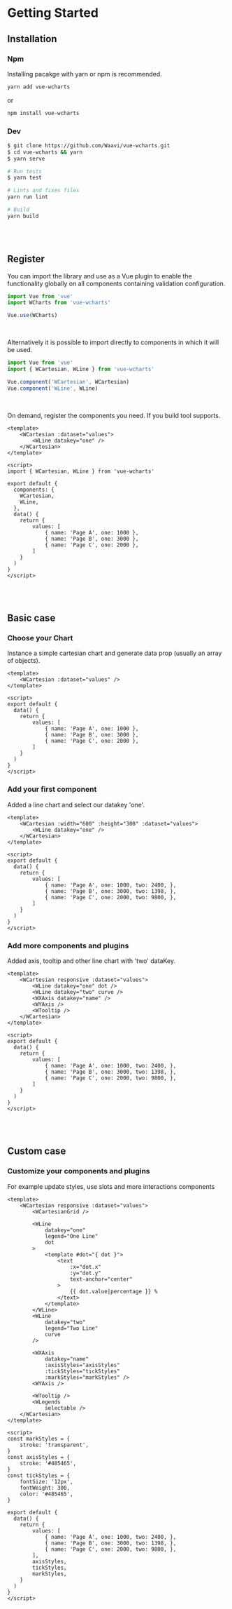 # Getting Started

## Installation

### Npm

Installing pacakge with yarn or npm is recommended.

```sh
yarn add vue-wcharts
```

or

```sh
npm install vue-wcharts
```

<!-- ### UMD

The UMD build is also available on unpkg.com (unpkg):

```html
<script src="//unpkg.com/vue-wcharts"></script>
``` -->

### Dev

```sh
$ git clone https://github.com/Waavi/vue-wcharts.git
$ cd vue-wcharts && yarn
$ yarn serve

# Run tests
$ yarn test

# Lints and fixes files
yarn run lint

# Build
yarn build
```

<br/>
<br/>

## Register

You can import the library and use as a Vue plugin to enable the functionality globally on all components containing validation configuration.

```js
import Vue from 'vue'
import WCharts from 'vue-wcharts'

Vue.use(WCharts)
```

<br/>

Alternatively it is possible to import directly to components in which it will be used.

```js
import Vue from 'vue'
import { WCartesian, WLine } from 'vue-wcharts'

Vue.component('WCartesian', WCartesian)
Vue.component('WLine', WLine)
```

<br/>

On demand, register the components you need. If you build tool supports.

```vue
<template>
    <WCartesian :dataset="values">
        <WLine datakey="one" />
    </WCartesian>
</template>

<script>
import { WCartesian, WLine } from 'vue-wcharts'

export default {
  components: {
    WCartesian,
    WLine,
  },
  data() {
    return {
        values: [
            { name: 'Page A', one: 1000 },
            { name: 'Page B', one: 3000 },
            { name: 'Page C', one: 2000 },
        ]
    }
  )
}
</script>
```

<br/>
<br/>

## Basic case

### Choose your Chart

Instance a simple cartesian chart and generate data prop (usually an array of objects).

```vue
<template>
    <WCartesian :dataset="values" />
</template>

<script>
export default {
  data() {
    return {
        values: [
            { name: 'Page A', one: 1000 },
            { name: 'Page B', one: 3000 },
            { name: 'Page C', one: 2000 },
        ]
    }
  )
}
</script>
```

### Add your first component

Added a line chart and select our datakey 'one'.

```vue
<template>
    <WCartesian :width="600" :height="300" :dataset="values">
        <WLine datakey="one" />
    </WCartesian>
</template>

<script>
export default {
  data() {
    return {
        values: [
            { name: 'Page A', one: 1000, two: 2400, },
            { name: 'Page B', one: 3000, two: 1398, },
            { name: 'Page C', one: 2000, two: 9800, },
        ]
    }
  )
}
</script>
```

### Add more components and plugins

Added axis, tooltip and other line chart with 'two' dataKey.

```vue
<template>
    <WCartesian responsive :dataset="values">
        <WLine datakey="one" dot />
        <WLine datakey="two" curve />
        <WXAxis datakey="name" />
        <WYAxis />
        <WTooltip />
    </WCartesian>
</template>

<script>
export default {
  data() {
    return {
        values: [
            { name: 'Page A', one: 1000, two: 2400, },
            { name: 'Page B', one: 3000, two: 1398, },
            { name: 'Page C', one: 2000, two: 9800, },
        ]
    }
  )
}
</script>
```

<br/>
<br/>

## Custom case

### Customize your components and plugins

For example update styles, use slots and more interactions components

```vue
<template>
    <WCartesian responsive :dataset="values">
        <WCartesianGrid />

        <WLine
            datakey="one"
            legend="One Line"
            dot
        >
            <template #dot="{ dot }">
                <text
                    :x="dot.x"
                    :y="dot.y"
                    text-anchor="center"
                >
                    {{ dot.value|percentage }} %
                </text>
            </template>
        </WLine>
        <WLine
            datakey="two"
            legend="Two Line"
            curve
        />

        <WXAxis
            datakey="name"
            :axisStyles="axisStyles"
            :tickStyles="tickStyles"
            :markStyles="markStyles" />
        <WYAxis />

        <WTooltip />
        <WLegends
            selectable />
    </WCartesian>
</template>

<script>
const markStyles = {
    stroke: 'transparent',
}
const axisStyles = {
    stroke: '#485465',
}
const tickStyles = {
    fontSize: '12px',
    fontWeight: 300,
    color: '#485465',
}

export default {
  data() {
    return {
        values: [
            { name: 'Page A', one: 1000, two: 2400, },
            { name: 'Page B', one: 3000, two: 1398, },
            { name: 'Page C', one: 2000, two: 9800, },
        ],
        axisStyles,
        tickStyles,
        markStyles,
    }
  )
}
</script>
```